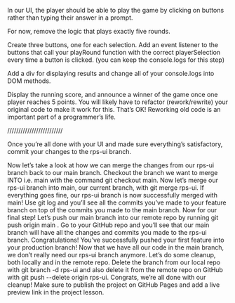 In our UI, the player should be able to play the game by clicking on buttons rather than typing their answer in a prompt.

For now, remove the logic that plays exactly five rounds.

Create three buttons, one for each selection. Add an event listener to the buttons that call your playRound function with the correct playerSelection every time a button is clicked. (you can keep the console.logs for this step)

Add a div for displaying results and change all of your console.logs into DOM methods.

Display the running score, and announce a winner of the game once one player reaches 5 points. You will likely have to refactor (rework/rewrite) your original code to make it work for this. That’s OK! Reworking old code is an important part of a programmer’s life.

/////////////////////////

Once you’re all done with your UI and made sure everything’s satisfactory, commit your changes to the rps-ui branch.

Now let’s take a look at how we can merge the changes from our rps-ui branch back to our main branch.
Checkout the branch we want to merge INTO i.e. main with the command git checkout main.
Now let’s merge our rps-ui branch into main, our current branch, with git merge rps-ui.
If everything goes fine, our rps-ui branch is now successfully merged with main! Use git log and you’ll see all the commits you’ve made to your feature branch on top of the commits you made to the main branch. Now for our final step!
Let’s push our main branch into our remote repo by running git push origin main . Go to your GitHub repo and you’ll see that our main branch will have all the changes and commits you made to the rps-ui branch. Congratulations! You’ve successfully pushed your first feature into your production branch!
Now that we have all our code in the main branch, we don’t really need our rps-ui branch anymore. Let’s do some cleanup, both locally and in the remote repo. Delete the branch from our local repo with git branch -d rps-ui and also delete it from the remote repo on GitHub with git push --delete origin rps-ui. Congrats, we’re all done with our cleanup!
Make sure to publish the project on GitHub Pages and add a live preview link in the project lesson.